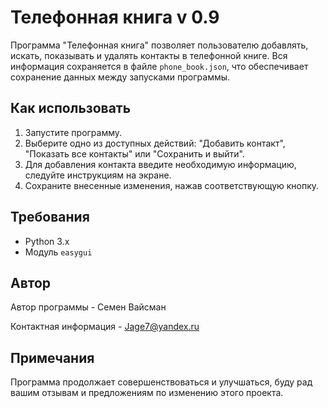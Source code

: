 # Телефонная книга v 0.9 

Программа "Телефонная книга" позволяет пользователю добавлять, искать, показывать и удалять контакты в телефонной книге. Вся информация сохраняется в файле `phone_book.json`, что обеспечивает сохранение данных между запусками программы.

## Как использовать

1. Запустите программу.
2. Выберите одно из доступных действий: "Добавить контакт", "Показать все контакты" или "Сохранить и выйти".
3. Для добавления контакта введите необходимую информацию, следуйте инструкциям на экране.
4. Сохраните внесенные изменения, нажав соответствующую кнопку.

## Требования

- Python 3.x
- Модуль `easygui`

## Автор

Автор программы - Семен Вайсман

Контактная информация - Jage7@yandex.ru

## Примечания

Программа продолжает совершенствоваться и улучшаться, буду рад вашим отзывам и предложениям по изменению этого проекта.
